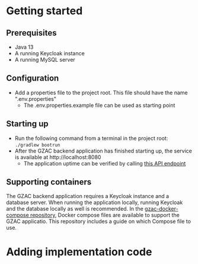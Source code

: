 # Getting started
## Prerequisites
- Java 13
- A running Keycloak instance
- A running MySQL server

## Configuration
- Add a properties file to the project root. This file should have the name ".env.properties"
  - The .env.properties.example file can be used as starting point

## Starting up
- Run the following command from a terminal in the project root: ```./gradlew bootrun```
- After the GZAC backend application has finished starting up, the service is available at http://localhost:8080
  - The application uptime can be verified by calling [this API endpoint](http://localhost:8080/api/ping)

## Supporting containers
The GZAC backend application requires a Keycloak instance and a database server. When running the application locally, running Keycloak and the database locally as well is recommended. In the [gzac-docker-compose repository](https://github.com/generiekzaakafhandelcomponent/gzac-docker-compose), Docker compose files are available to support the GZAC applicatio. This repository includes a guide on which Compose file to use.

# Adding implementation code
